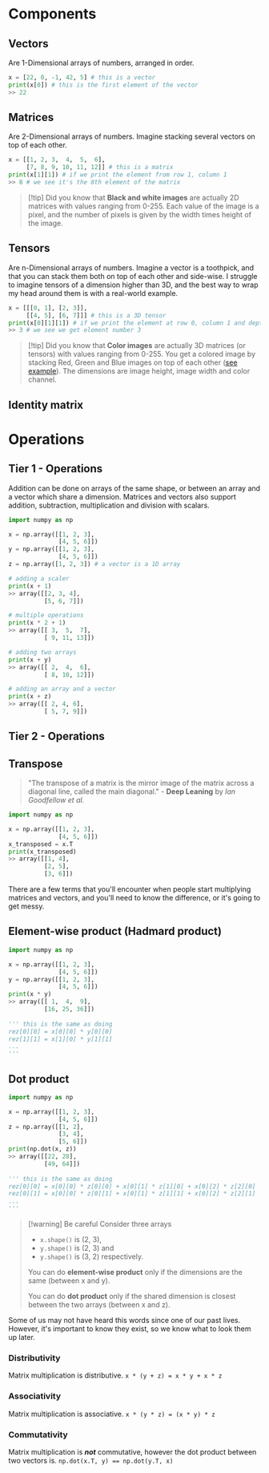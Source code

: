# Components

## Vectors
Are 1-Dimensional arrays of numbers, arranged in order.

```python
x = [22, 0, -1, 42, 5] # this is a vector
print(x[0]) # this is the first element of the vector
>> 22
```

## Matrices 
Are 2-Dimensional arrays of numbers. Imagine stacking several vectors on top of each other.

```python
x = [[1, 2, 3,  4,  5,  6],
	 [7, 8, 9, 10, 11, 12]] # this is a matrix
print(x[1][1]) # if we print the element from row 1, column 1
>> 8 # we see it's the 8th element of the matrix
```

>[!tip] Did you know that
> **Black and white images** are actually 2D matrices with values ranging from 0-255. Each value of the image is a pixel, and the number of pixels is given by the width times height of the image.

## Tensors 
Are n-Dimensional arrays of numbers. Imagine a vector is a toothpick, and that you can stack them both on top of each other and side-wise. I struggle to imagine tensors of a dimension higher than 3D, and the best way to wrap my head around them is with a real-world example.

```python
x = [[[0, 1], [2, 3]],
	 [[4, 5], [6, 7]]] # this is a 3D tensor
print(x[0][1][1]) # if we print the element at row 0, column 1 and depth 1
>> 3 # we see we get element number 3
```

>[!tip] Did you know that
> **Color images** are actually 3D matrices (or tensors) with values ranging from 0-255. You get a colored image by stacking Red, Green and Blue images on top of each other ([see example](https://upload.wikimedia.org/wikipedia/commons/5/56/RGB_channels_separation.png)). The dimensions are image height, image width and color channel.

## Identity matrix


# Operations

## Tier 1 - Operations

Addition can be done on arrays of the same shape, or between an array and a vector which share a dimension. Matrices and vectors also support addition, subtraction, multiplication and division with scalars.

```python
import numpy as np

x = np.array([[1, 2, 3],
			  [4, 5, 6]])
y = np.array([[1, 2, 3],
			  [4, 5, 6]])
z = np.array([1, 2, 3])	# a vector is a 1D array

# adding a scaler
print(x + 1)
>> array([[2, 3, 4],
		  [5, 6, 7]])

# multiple operations
print(x * 2 + 1)
>> array([[ 3,  5,  7], 
	  	  [ 9, 11, 13]])

# adding two arrays
print(x + y)
>> array([[ 2,  4,  6], 
	  	  [ 8, 10, 12]])

# adding an array and a vector
print(x + z)
>> array([[ 2, 4, 6], 
	  	  [ 5, 7, 9]])
```

## Tier 2 - Operations

## Transpose

> "The transpose of a matrix is the mirror image of the matrix across a diagonal line, called the main diagonal." - **Deep Leaning** by *Ian Goodfellow et al.*

```python
import numpy as np

x = np.array([[1, 2, 3],
			  [4, 5, 6]])
x_transposed = x.T
print(x_transposed)
>> array([[1, 4],
		  [2, 5],
	      [3, 6]])
```

There are a few terms that you'll encounter when people start multiplying matrices and vectors, and you'll need to know the difference, or it's going to get messy.

## Element-wise product (Hadmard product)

```python
import numpy as np

x = np.array([[1, 2, 3],
			  [4, 5, 6]])
y = np.array([[1, 2, 3],
			  [4, 5, 6]])
print(x * y)
>> array([[ 1,  4,  9],
          [16, 25, 36]])
          
''' this is the same as doing
rez[0][0] = x[0][0] * y[0][0]
rez[1][1] = x[1][0] * y[1][1]
...
'''
```

## Dot product

```python
import numpy as np

x = np.array([[1, 2, 3],
			  [4, 5, 6]])
z = np.array([[1, 2],
			  [3, 4],
			  [5, 6]])
print(np.dot(x, z))
>> array([[22, 28],
          [49, 64]])
          
''' this is the same as doing
rez[0][0] = x[0][0] * z[0][0] + x[0][1] * z[1][0] + x[0][2] * z[2][0]
rez[0][1] = x[0][0] * z[0][1] + x[0][1] * z[1][1] + x[0][2] * z[2][1]
...
'''
```
 
> [!warning] Be careful
> Consider three arrays
> - `x.shape()` is (2, 3), 
> - `y.shape()` is (2, 3) and 
> - `y.shape()` is (3, 2) respectively. 
> 
> You can do **element-wise product** only if the dimensions are the same (between x and y).
> 
> You can do **dot product** only if the shared dimension is closest between the two arrays (between x and z).

Some of us may not have heard this words since one of our past lives. However, it's important to know they exist, so we know what to look them up later.

### Distributivity 
Matrix multiplication is distributive.
`x * (y + z) = x * y + x * z`

### Associativity
Matrix multiplication is associative.
`x * (y * z) = (x * y) * z`

### Commutativity
Matrix multiplication is ***not*** commutative, however the dot product between two vectors is.
`np.dot(x.T, y) == np.dot(y.T, x) `

